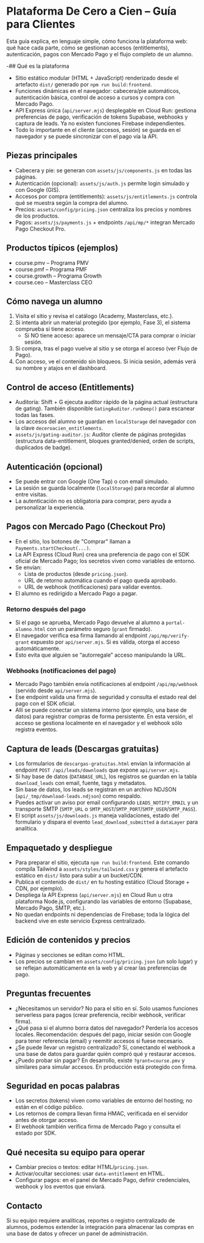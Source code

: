 # Plataforma De Cero a Cien – Guía para Clientes

Esta guía explica, en lenguaje simple, cómo funciona la plataforma web: qué hace cada parte, cómo se gestionan accesos (entitlements), autenticación, pagos con Mercado Pago y el flujo completo de un alumno.

-## Qué es la plataforma
- Sitio estático modular (HTML + JavaScript) renderizado desde el artefacto `dist/` generado por `npm run build:frontend`.
- Funciones dinámicas en el navegador: cabecera/pie automáticos, autenticación básica, control de acceso a cursos y compra con Mercado Pago.
- API Express única (`api/server.mjs`) desplegable en Cloud Run: gestiona preferencias de pago, verificación de tokens Supabase, webhooks y captura de leads. Ya no existen funciones Firebase independientes.
- Todo lo importante en el cliente (accesos, sesión) se guarda en el navegador y se puede sincronizar con el pago vía la API.

## Piezas principales
- Cabecera y pie: se generan con `assets/js/components.js` en todas las páginas.
- Autenticación (opcional): `assets/js/auth.js` permite login simulado y con Google (GIS). 
- Accesos por compra (entitlements): `assets/js/entitlements.js` controla qué se muestra según la compra del alumno.
- Precios: `assets/config/pricing.json` centraliza los precios y nombres de los productos.
- Pagos: `assets/js/payments.js` + endpoints `/api/mp/*` integran Mercado Pago Checkout Pro.

## Productos típicos (ejemplos)
- course.pmv – Programa PMV
- course.pmf – Programa PMF
- course.growth – Programa Growth
- course.ceo – Masterclass CEO

## Cómo navega un alumno
1) Visita el sitio y revisa el catálogo (Academy, Masterclass, etc.).
2) Si intenta abrir un material protegido (por ejemplo, Fase 3), el sistema comprueba si tiene acceso.
   - Si NO tiene acceso: aparece un mensaje/CTA para comprar o iniciar sesión.
3) Si compra, tras el pago vuelve al sitio y se otorga el acceso (ver Flujo de Pago).
4) Con acceso, ve el contenido sin bloqueos. Si inicia sesión, además verá su nombre y atajos en el dashboard.

## Control de acceso (Entitlements)
- Auditoría: Shift + G ejecuta auditor rápido de la página actual (estructura de gating). También disponible `GatingAuditor.runDeep()` para escanear todas las fases.
- Los accesos del alumno se guardan en `localStorage` del navegador con la clave `deceroacien_entitlements`.
- `assets/js/gating-auditor.js`: Auditor cliente de páginas protegidas (estructura data-entitlement, bloques granted/denied, orden de scripts, duplicados de badge).
## Autenticación (opcional)
- Se puede entrar con Google (One Tap) o con email simulado. 
- La sesión se guarda localmente (`localStorage`) para recordar al alumno entre visitas.
- La autenticación no es obligatoria para comprar, pero ayuda a personalizar la experiencia.

## Pagos con Mercado Pago (Checkout Pro)
- En el sitio, los botones de "Comprar" llaman a `Payments.startCheckout(...)`.
- La API Express (Cloud Run) crea una preferencia de pago con el SDK oficial de Mercado Pago; los secretos viven como variables de entorno.
- Se envían:
  - Lista de productos (desde `pricing.json`).
  - URL de retorno automática cuando el pago queda aprobado.
  - URL de webhook (notificaciones) para validar eventos.
- El alumno es redirigido a Mercado Pago a pagar.

### Retorno después del pago
- Si el pago se aprueba, Mercado Pago devuelve al alumno a `portal-alumno.html` con un parámetro seguro (`grant` firmado).
- El navegador verifica esa firma llamando al endpoint `/api/mp/verify-grant` expuesto por `api/server.mjs`. Si es válida, otorga el acceso automáticamente.
- Esto evita que alguien se “autorregale” acceso manipulando la URL.

### Webhooks (notificaciones del pago)
- Mercado Pago también envía notificaciones al endpoint `/api/mp/webhook` (servido desde `api/server.mjs`).
- Ese endpoint valida una firma de seguridad y consulta el estado real del pago con el SDK oficial.
- Allí se puede conectar un sistema interno (por ejemplo, una base de datos) para registrar compras de forma persistente. En esta versión, el acceso se gestiona localmente en el navegador y el webhook sólo registra eventos.

## Captura de leads (Descargas gratuitas)
- Los formularios de `descargas-gratuitas.html` envían la información al endpoint `POST /api/leads/downloads` que expone `api/server.mjs`.
- Si hay base de datos (`DATABASE_URL`), los registros se guardan en la tabla `download_leads` con email, fuente, tags y metadatos.
- Sin base de datos, los leads se registran en un archivo NDJSON (`api/_tmp/download-leads.ndjson`) como respaldo.
- Puedes activar un aviso por email configurando `LEADS_NOTIFY_EMAIL` y un transporte SMTP (`SMTP_URL` o `SMTP_HOST`/`SMTP_PORT`/`SMTP_USER`/`SMTP_PASS`).
- El script `assets/js/downloads.js` maneja validaciones, estado del formulario y dispara el evento `lead_download_submitted` a `dataLayer` para analítica.

## Empaquetado y despliegue
- Para preparar el sitio, ejecuta `npm run build:frontend`. Este comando compila Tailwind a `assets/styles/tailwind.css` y genera el artefacto estático en `dist/` listo para subir a un bucket/CDN.
- Publica el contenido de `dist/` en tu hosting estático (Cloud Storage + CDN, por ejemplo).
- Despliega la API Express (`api/server.mjs`) en Cloud Run u otra plataforma Node.js, configurando las variables de entorno (Supabase, Mercado Pago, SMTP, etc.).
- No quedan endpoints ni dependencias de Firebase; toda la lógica del backend vive en este servicio Express centralizado.

## Edición de contenidos y precios
- Páginas y secciones se editan como HTML. 
- Los precios se cambian en `assets/config/pricing.json` (un solo lugar) y se reflejan automáticamente en la web y al crear las preferencias de pago.

## Preguntas frecuentes
- ¿Necesitamos un servidor? No para el sitio en sí. Solo usamos funciones serverless para pagos (crear preferencia, recibir webhook, verificar firma).
- ¿Qué pasa si el alumno borra datos del navegador? Perdería los accesos locales. Recomendación: después del pago, iniciar sesión con Google para tener referencia (email) y reemitir accesos si fuese necesario.
- ¿Se puede llevar un registro centralizado? Sí, conectando el webhook a una base de datos para guardar quién compró qué y restaurar accesos.
- ¿Puedo probar sin pagar? En desarrollo, existe `?grant=course.pmv` y similares para simular accesos. En producción está protegido con firma.

## Seguridad en pocas palabras
- Los secretos (tokens) viven como variables de entorno del hosting; no están en el código público.
- Los retornos de compra llevan firma HMAC, verificada en el servidor antes de otorgar acceso.
- El webhook también verifica firma de Mercado Pago y consulta el estado por SDK.

## Qué necesita su equipo para operar
- Cambiar precios o textos: editar HTML/`pricing.json`.
- Activar/ocultar secciones: usar `data-entitlement` en HTML.
- Configurar pagos: en el panel de Mercado Pago, definir credenciales, webhook y los eventos que enviará.

## Contacto
Si su equipo requiere analíticas, reportes o registro centralizado de alumnos, podemos extender la integración para almacenar las compras en una base de datos y ofrecer un panel de administración.

